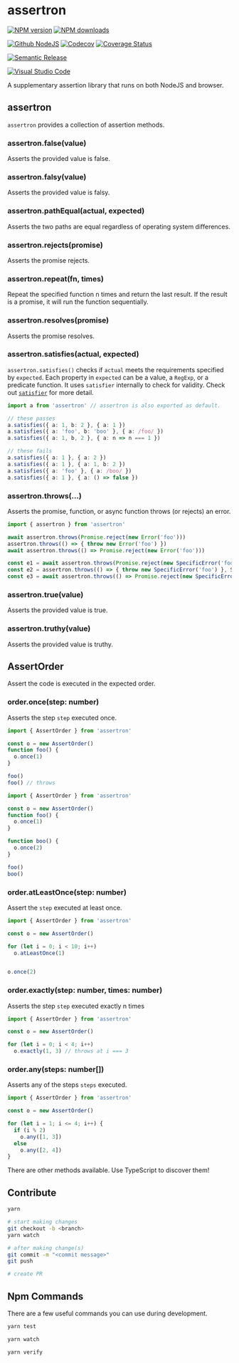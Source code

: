<!-- markdownlint-disable MD024 -->

# assertron

[![NPM version][npm-image]][npm-url]
[![NPM downloads][downloads-image]][downloads-url]

[![Github NodeJS][github-nodejs]][github-action-url]
[![Codecov][codecov-image]][codecov-url]
[![Coverage Status][coveralls-image]][coveralls-url]

[![Semantic Release][semantic-release-image]][semantic-release-url]

[![Visual Studio Code][vscode-image]][vscode-url]

A supplementary assertion library that runs on both NodeJS and browser.

## assertron

`assertron` provides a collection of assertion methods.

### assertron.false(value)

Asserts the provided value is false.

### assertron.falsy(value)

Asserts the provided value is falsy.

### assertron.pathEqual(actual, expected)

Asserts the two paths are equal regardless of operating system differences.

### assertron.rejects(promise)

Asserts the promise rejects.

### assertron.repeat(fn, times)

Repeat the specified function n times and return the last result.
If the result is a promise, it will run the function sequentially.

### assertron.resolves(promise)

Asserts the promise resolves.

### assertron.satisfies(actual, expected)

`assertron.satisfies()` checks if `actual` meets the requirements specified by `expected`.
Each property in `expected` can be a value, a `RegExp`, or a predicate function.
It uses `satisfier` internally to check for validity.
Check out [`satisfier`](https://github.com/unional/satisfier) for more detail.

```ts
import a from 'assertron' // assertron is also exported as default.

// these passes
a.satisfies({ a: 1, b: 2 }, { a: 1 })
a.satisfies({ a: 'foo', b: 'boo' }, { a: /foo/ })
a.satisfies({ a: 1, b, 2 }, { a: n => n === 1 })

// these fails
a.satisfies({ a: 1 }, { a: 2 })
a.satisfies({ a: 1 }, { a: 1, b: 2 })
a.satisfies({ a: 'foo' }, { a: /boo/ })
a.satisfies({ a: 1 }, { a: () => false })
```

### assertron.throws(...)

Asserts the promise, function, or async function throws (or rejects) an error.

```ts
import { assertron } from 'assertron'

await assertron.throws(Promise.reject(new Error('foo')))
assertron.throws(() => { throw new Error('foo') })
await assertron.throws(() => Promise.reject(new Error('foo')))

const e1 = await assertron.throws(Promise.reject(new SpecificError('foo')), SpecificError)
const e2 = assertron.throws(() => { throw new SpecificError('foo') }, SpecificError)
const e3 = await assertron.throws(() => Promise.reject(new SpecificError('foo')), SpecificError)
```

### assertron.true(value)

Asserts the provided value is true.

### assertron.truthy(value)

Asserts the provided value is truthy.

## AssertOrder

Assert the code is executed in the expected order.

### order.once(step: number)

Asserts the step `step` executed once.

```ts
import { AssertOrder } from 'assertron'

const o = new AssertOrder()
function foo() {
  o.once(1)
}

foo()
foo() // throws
```

```ts
import { AssertOrder } from 'assertron'

const o = new AssertOrder()
function foo() {
  o.once(1)
}

function boo() {
  o.once(2)
}

foo()
boo()
```

### order.atLeastOnce(step: number)

Assert the `step` executed at least once.

```ts
import { AssertOrder } from 'assertron'

const o = new AssertOrder()

for (let i = 0; i < 10; i++)
  o.atLeastOnce(1)


o.once(2)
```

### order.exactly(step: number, times: number)

Asserts the step `step` executed exactly n times

```ts
import { AssertOrder } from 'assertron'

const o = new AssertOrder()

for (let i = 0; i < 4; i++)
  o.exactly(1, 3) // throws at i === 3
```

### order.any(steps: number[])

Asserts any of the steps `steps` executed.

```ts
import { AssertOrder } from 'assertron'

const o = new AssertOrder()

for (let i = 1; i <= 4; i++) {
  if (i % 2)
    o.any([1, 3])
  else
    o.any([2, 4])
}
```

There are other methods available. Use TypeScript to discover them!

## Contribute

```sh
yarn

# start making changes
git checkout -b <branch>
yarn watch

# after making change(s)
git commit -m "<commit message>"
git push

# create PR
```

## Npm Commands

There are a few useful commands you can use during development.

```sh
yarn test

yarn watch

yarn verify
```

[npm-image]: https://img.shields.io/npm/v/assertron.svg?style=flat
[npm-url]: https://npmjs.org/package/assertron
[downloads-image]: https://img.shields.io/npm/dm/assertron.svg?style=flat
[downloads-url]: https://npmjs.org/package/assertron

[github-nodejs]: https://github.com/unional/assertron/workflows/nodejs/badge.svg
[github-action-url]: https://github.com/unional/assertron/actions
[codecov-image]: https://codecov.io/gh/unional/assertron/branch/master/graph/badge.svg
[codecov-url]: https://codecov.io/gh/unional/assertron
[coveralls-image]: https://coveralls.io/repos/github/unional/assertron/badge.svg
[coveralls-url]: https://coveralls.io/github/unional/assertron

[semantic-release-image]: https://img.shields.io/badge/%20%20%F0%9F%93%A6%F0%9F%9A%80-semantic--release-e10079.svg
[semantic-release-url]: https://github.com/semantic-release/semantic-release

[vscode-image]: https://img.shields.io/badge/vscode-ready-green.svg
[vscode-url]: https://code.visualstudio.com/
